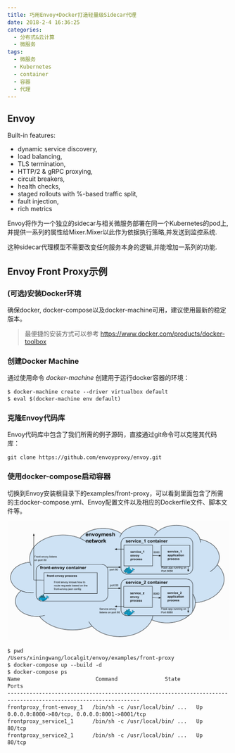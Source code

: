 ```yaml
---
title: 巧用Envoy+Docker打造轻量级Sidecar代理
date: 2018-2-4 16:36:25
categories:
  - 分布式&云计算
  - 微服务
tags:
  - 微服务
  - Kubernetes
  - container
  - 容器
  - 代理
---
```



## Envoy
Built-in features:
- dynamic service discovery,
- load balancing,
- TLS termination,
- HTTP/2 & gRPC proxying,
- circuit breakers,
- health checks,
- staged rollouts with %-based traffic split,
- fault injection,
- rich metrics

Envoy将作为一个独立的sidecar与相关微服务部署在同一个Kubernetes的pod上,并提供一系列的属性给Mixer.Mixer以此作为依据执行策略,并发送到监控系统.

这种sidecar代理模型不需要改变任何服务本身的逻辑,并能增加一系列的功能.

## Envoy Front Proxy示例
### (可选)安装Docker环境
确保docker, docker-compose以及docker-machine可用，建议使用最新的稳定版本。
  > 最便捷的安装方式可以参考 https://www.docker.com/products/docker-toolbox

### 创建Docker Machine
通过使用命令 *docker-machine* 创建用于运行docker容器的环境：
```
$ docker-machine create --driver virtualbox default
$ eval $(docker-machine env default)
```

### 克隆Envoy代码库
Envoy代码库中包含了我们所需的例子源码，直接通过git命令可以克隆其代码库：
```
git clone https://github.com/envoyproxy/envoy.git
```

### 使用docker-compose启动容器
切换到Envoy安装根目录下的examples/front-proxy，可以看到里面包含了所需的主docker-compose.yml、Envoy配置文件以及相应的Dockerfile文件、脚本文件等。

![Envoy Front Proxy Arch](/images/envoy-front-proxy-topology.png)

```
$ pwd
/Users/xiningwang/localgit/envoy/examples/front-proxy
$ docker-compose up --build -d
$ docker-compose ps
Name                        Command               State                      Ports
----------------------------------------------------------------------------------------------------------------
frontproxy_front-envoy_1   /bin/sh -c /usr/local/bin/ ...   Up      0.0.0.0:8000->80/tcp, 0.0.0.0:8001->8001/tcp
frontproxy_service1_1      /bin/sh -c /usr/local/bin/ ...   Up      80/tcp
frontproxy_service2_1      /bin/sh -c /usr/local/bin/ ...   Up      80/tcp
```
